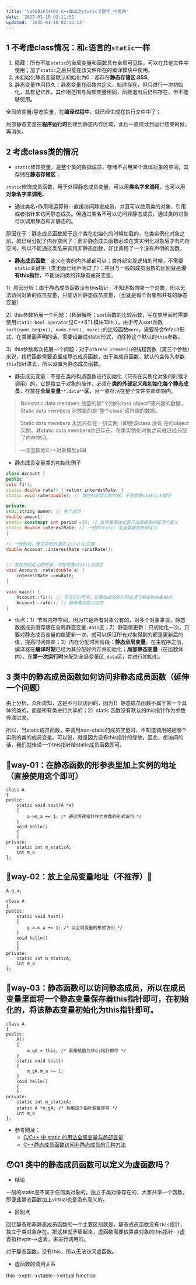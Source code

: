 ```yaml
---
title: "\U0001F34F02-C++面试之static关键字_牛客网"
date: '2025-01-10 02:11:52'
updated: '2025-01-10 02:16:12'
---
```

## 1 不考虑class情况：和`c`语言的`static`一样
1. 隐藏：所有不加`static`的全局变量和函数具有全局可见性，可以在其他文件中使用；加了`static`之后只能在该文件所在的编译模块中使用。
2. 未初始化静态变量默认初始化为0：都存在**静态存储区.BSS**。
3. 静态变量作用持久：静态变量在函数内定义，始终存在，但只进行一次初始化，具有记忆性，其作用范围与局部变量相同，函数退出后仍然存在，但不能够使用。

全局的变量/静态变量，在**编译过程中**，就已经生成在执行文件中了；

局部静态变量在**程序运行时**创建到静态内存区域，此后一直持续到运行结束时候，再消失。

## 2 考虑class类的情况
+ `static`修饰变量，是整个类的数据成员，存储不占用某个具体对象的空间，其存储在**静态存储区**；

`static`修饰成员函数，用于处理静态成员变量，可以用**类名字来调用**，也可以用**对象名字来调用**。

+ 通过类名`+`作用域运算符`::`直接访问静态成员，并且可以使用类的对象、引用或者指针来访问静态成员。但通过类名不可以访问非静态成员，通过类的对象可以调用静态和非静态的。

原因在于：静态成员函数属于这个类在初始化的时候加载的，在类实例化对象之前，就已经分配了内存空间了；而非静态成员函数必须在类实例化对象后才有内存空间，所以不能通过类名来调用非静态函数，好比调用了一个没有声明的函数。

+ **静态成员函数**：定义在类的内外部都可以；类外部实现逻辑的时候，不需要`static`关键字（类里面已经声明过了）；并且与一般的成员函数的区别就是**没有this指针**，不能访问类的非静态成员变量。

1）原因分析：由于静态成员函数没有this指针，不知道指向哪一个对象，所以无法访问对象的成员变量，只能访问静态成员变量，（也就是每个对象都共有的静态变量）

2）this参数拓展一个问题：（拓展解析：sort函数的比较函数，写在类里面时需要使用`static bool operator`见C++STL模块13th ），由于传入sort函数`sort(nums.begin(), nums.end(), more);`的比较函数`more`，需要符合fefault形式，在类里面声明的话，需要设置成static形式，消除掉这个默认的`this`参数。

3）this参数再次拓展一个问题：对于`pthread_create()`的线程函数（第三个参数）来说，线程函数需要设置成静态成员函数，由于类成员函数，默认的会传入参数`this`指针进去，所以设置为静态成员函数。

+ 静态成员变量：不是在类的构造函数进行初始化（只有在实例化对象的时候才调用）的，它是独立于对象的操作，必须在**类的外部定义和初始化每个静态成员**，存放在**全局变量**`**.data**`**区**，且一直存活在整个文件生命周期内。

> Nonstatic data members 放置的是“个别的class object”感兴趣的数据，Static data members 则放置的是“整个class”感兴趣的数据。
>
> Static data members 永远只存在一份实例（即使该class 没有 任何object实例，其static data members也已存在，在类实例化对象之前就已经分配了内存空间。
>
> --深度探索C++对象模型p88
>

+ 静态成员变量类的初始化例子

```cpp
class Account {
public:
void f1();
static double rate() { retunr interestRate; } 
static void rate(double); // 类在外部定义的时候，不在需要static关键字

private:
std::string owner; // 两个成员
double amount;
static constexpr int period =30; // 是常量表达式就可以直接在内部进行定义
static double interestRate; // 一般的static 变量需要在外部定义    
}

// 一般的话，是在类的外部定义static变量
double Account::interestRate =initRate();


// 类在外部定义的时候，不在需要static关键字
void Account::rate(double a) {
    interestRate =newRate;
}

void main() {
    Account::f1(); // 不可以引用的，非静态成员的引用必须与特定的对象相对
    Account::rate(); // 静态成员是可以的
}
```

+ 优点：1）节省内存空间，因为它是所有对象公有的，对多个对象来说，静态数据成员值存储在全局静态变量`.data`区；2）静态值更新：只初始化一次，只要对静态成员变量的值更新一次，就可以保证所有对象得到的都是更新后的值，提高时间效率；3）内存分配时间阶段：**静态全局变量**，在主程序之前，编译器在**编译时期**已经为其分配好内存并初始化；**局部静态变量**（在函数体内），在**第一次运行时**分配到全局变量区`.data`区，并进行初始化。

## 3 **类中的静态成员函数如何访问非静态成员函数**（延伸一个问题）
由上分析，众所周知，这是不可以访问的，因为1）静态成员函数不属于某一个具体的类的，而是所有类进行共享的；2）static 函数没有默认的this指针作为参数传递进来。

所以，当static成员函数，来调用non-static的成员变量时，不知道调用的是哪个实例的类的成员变量。可以说，就是因为没有this指针的缘故，因此，想访问的话，我们就传递一个this指针给static成员函数即可。

## 🤔way-01：在静态函数的形参表里加上实例的地址（直接使用这个即可）
```plain
class A
{
public:
    static void test(A *a)
    {
        a->m_a += 1; /* 通过传递指针作为参数的形式访问 */
    }
    void hello()
    {
    }
private:
    static int m_staticA;
    int m_a
};
```

## 🤔way-02：放上全局变量地址（不推荐）:dog:
```plain
A g_a;

class A
{
public:
    static void test()
    {
        g_a.m_a += 1; /* 以全局变量的形式访问 */
    }
    void hello()
    {
    }
private:
    static int m_staticA;
    int m_a
};
```

## 🤔way-03：静态函数可以访问静态成员，所以在成员变量里面将一个静态变量保存着this指针即可，在初始化的，将该静态变量初始化为this指针即可。
```plain
class A
{
public:
    A()
    {
        m_gA = this; /* 直接赋值为this指针即可 */
    }
    static void test()
    {
        m_gA.m_a += 1;
    }
    void hello()
    {
    }
private:
    static int m_staticA;
    static A *m_gA; /* 利用这个指针变量即可 */
    int m_a
};
```

+ 参考网址： 
    - [C/C++ 中 static 的用法全局变量与局部变量](https://gw-c.nowcoder.com/api/sparta/jump/link?link=https%3A%2F%2Fwww.runoob.com%2Fw3cnote%2Fcpp-static-usage.html)
    - [C++静态成员函数访问非静态成员的几种方法](https://gw-c.nowcoder.com/api/sparta/jump/link?link=https%3A%2F%2Fwww.cnblogs.com%2Frickyk%2Fp%2F4238380.html)

## 😯Q1 类中的静态成员函数可以定义为虚函数吗？
+ 结论

一般的static是不属于任何类对象的，独立于类对像存在的，大家共享一个函数，即便此静态函数加上virtual也是没有意义的。

+ 区别点

回忆静态和非静态成员函数的一个主要区别就是，静态成员函数没有`this`指针，独立于类对象存在。那这样就矛盾起来，虚函数需要依靠类对象的this指针-->虚表指针vptr-->虚表，来进行调用的。

对于静态函数，没有this，所以无法访问虚函数。

+ 虚函数的调用关系

this-->vptr-->vtable-->virtual function



